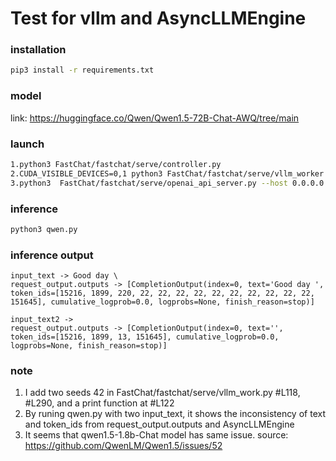# Test for vllm and AsyncLLMEngine 

### installation

```bash
pip3 install -r requirements.txt
```

### model

link: https://huggingface.co/Qwen/Qwen1.5-72B-Chat-AWQ/tree/main

### launch

```bash
1.python3 FastChat/fastchat/serve/controller.py
2.CUDA_VISIBLE_DEVICES=0,1 python3 FastChat/fastchat/serve/vllm_worker.py --model-path ~/Qwen_Qwen1.5-72B-Chat-AWQ/ --trust-remote-code --num-gpus 2 --quantization awq --max-model-len 4096 --gpu_memory_utilization 0.8
3.python3  FastChat/fastchat/serve/openai_api_server.py --host 0.0.0.0
```

### inference
```bash
python3 qwen.py
```

### inference output
```
input_text -> Good day \
request_output.outputs -> [CompletionOutput(index=0, text='Good day ', token_ids=[15216, 1899, 220, 22, 22, 22, 22, 22, 22, 22, 22, 22, 22, 151645], cumulative_logprob=0.0, logprobs=None, finish_reason=stop)]
```
```
input_text2 -> 
request_output.outputs -> [CompletionOutput(index=0, text='', token_ids=[15216, 1899, 13, 151645], cumulative_logprob=0.0, logprobs=None, finish_reason=stop)]
```

### note

1. I add two seeds 42 in FastChat/fastchat/serve/vllm_work.py #L118, #L290, and a print function at #L122
2. By runing qwen.py with two input_text, it shows the inconsistency of text and token_ids from request_output.outputs and AsyncLLMEngine
3. It seems that qwen1.5-1.8b-Chat model has same issue. source: https://github.com/QwenLM/Qwen1.5/issues/52

